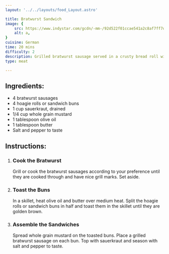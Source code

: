 ```yaml
---
layout: '../../layouts/food_Layout.astro'

title: Bratwurst Sandwich
image: {
    src: https://www.indystar.com/gcdn/-mm-/92d522f01ccae541a2c8af7ff7d4124f4765f28b/c=0-271-3289-4656/local/-/media/2017/05/22/INGroup/Indianapolis/636310663216972613-Beer-Braised-Bratwurst.jpg,
    alt: a,
}
cuisine: German
time: 20 mins
difficulty: 2
description: Grilled bratwurst sausage served in a crusty bread roll with mustard, sauerkraut, and pickles, a popular street food in Germany.
type: meat

---
```

<div class="recipe-container">
    <div class="ingredients">
        <h2>Ingredients:</h2>
        <ul>
            <li>4 bratwurst sausages</li>
            <li>4 hoagie rolls or sandwich buns</li>
            <li>1 cup sauerkraut, drained</li>
            <li>1/4 cup whole grain mustard</li>
            <li>1 tablespoon olive oil</li>
            <li>1 tablespoon butter</li>
            <li>Salt and pepper to taste</li>
        </ul>
    </div>
    <div class="instructions">
        <h2>Instructions:</h2>
        <ol>
            <li><h3>Cook the Bratwurst</h3>
                Grill or cook the bratwurst sausages according to your preference until they are cooked through and have nice grill marks. Set aside.
            </li>
            <li><h3>Toast the Buns</h3>
                In a skillet, heat olive oil and butter over medium heat. Split the hoagie rolls or sandwich buns in half and toast them in the skillet until they are golden brown.
            </li>
            <li><h3>Assemble the Sandwiches</h3>
                Spread whole grain mustard on the toasted buns. Place a grilled bratwurst sausage on each bun. Top with sauerkraut and season with salt and pepper to taste.
            </li>
        </ol>
    </div>
</div>
